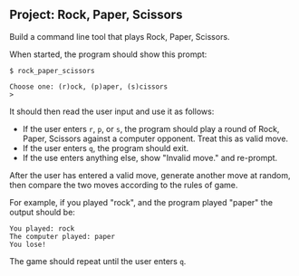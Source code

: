 ## Project: Rock, Paper, Scissors

Build a command line tool that plays Rock, Paper, Scissors.

When started, the program should show this prompt:

    $ rock_paper_scissors

    Choose one: (r)ock, (p)aper, (s)cissors
    >

It should then read the user input and use it as follows:

- If the user enters `r`, `p`, or `s`, the program should play a round of Rock, Paper, Scissors against a computer opponent. Treat this as valid move.
- If the user enters `q`, the program should exit.
- If the use enters anything else, show "Invalid move." and re-prompt.

After the user has entered a valid move, generate another move at random, then compare the two moves according to the rules of game.

For example, if you played "rock", and the program played "paper" the output should be:

    You played: rock
    The computer played: paper
    You lose!

The game should repeat until the user enters `q`.